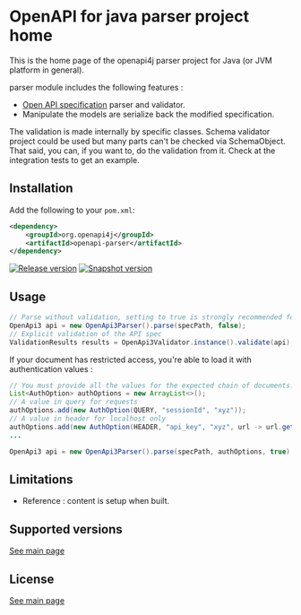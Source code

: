 # OpenAPI for java parser project home

This is the home page of the openapi4j parser project for Java (or JVM platform in general).

parser module includes the following features :
* [Open API specification](https://github.com/OAI/OpenAPI-Specification/blob/master/versions/3.0.2.md) parser and validator.
* Manipulate the models are serialize back the modified specification.

The validation is made internally by specific classes. Schema validator project could be used but many parts can't be checked via SchemaObject.  
That said, you can, if you want to, do the validation from it. Check at the integration tests to get an example.

## Installation

Add the following to your `pom.xml`:

```xml
<dependency>
    <groupId>org.openapi4j</groupId>
    <artifactId>openapi-parser</artifactId>
</dependency>
```
[![Release version](https://img.shields.io/nexus/r/org.openapi4j/openapi-schema-validator?style=for-the-badge&color=brightgreen&label=Release&server=https%3A%2F%2Foss.sonatype.org)](https://search.maven.org/search?q=g:org.openapi4j%20a:openapi-parser)
[![Snapshot version](https://img.shields.io/nexus/s/org.openapi4j/openapi-schema-validator?style=for-the-badge&color=brightgreen&label=Snapshot&server=https%3A%2F%2Foss.sonatype.org)](https://oss.sonatype.org/content/repositories/snapshots/org/openapi4j/openapi-parser/)

## Usage

```java
// Parse without validation, setting to true is strongly recommended for further data validation.
OpenApi3 api = new OpenApi3Parser().parse(specPath, false);
// Explicit validation of the API spec
ValidationResults results = OpenApi3Validator.instance().validate(api);
```

If your document has restricted access, you're able to load it with authentication values :
```java
// You must provide all the values for the expected chain of documents.
List<AuthOption> authOptions = new ArrayList<>();
// A value in query for requests
authOptions.add(new AuthOption(QUERY, "sessionId", "xyz"));
// A value in header for localhost only
authOptions.add(new AuthOption(HEADER, "api_key", "xyz", url -> url.getHost().equals("localhost")));
...

OpenApi3 api = new OpenApi3Parser().parse(specPath, authOptions, true);
```

## Limitations

* Reference : content is setup when built.

## Supported versions

[See main page](https://github.com/openapi4j/openapi4j#supported-versions)

## License

[See main page](https://github.com/openapi4j/openapi4j#license)
